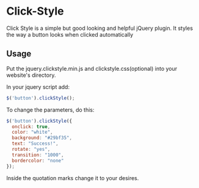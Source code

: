 # Click-Style

Click Style is a simple but good looking and helpful jQuery plugin.  It styles the way a button looks when clicked automatically

## Usage
Put the jquery.clickstyle.min.js and clickstyle.css(optional) into your website's directory.

In your jquery script add: 

````javascript
$('button').clickStyle();
````

To change the parameters, do this:

````javascript
$('button').clickStyle({
  onclick: true, 
  color: "white", 
  background: "#29bf35",
  text: "Success!",
  rotate: "yes",
  transition: "1000",
  bordercolor: "none"
});
````

Inside the quotation marks change it to your desires.
